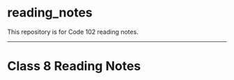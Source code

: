 # reading_notes
This repository is for Code 102 reading notes.

-----------------------------------------------------------------------------------------------------------------------------------------------------------
# Class 8 Reading Notes